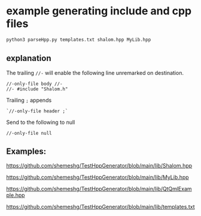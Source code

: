 # example generating include and cpp files

```bash
python3 parseHpp.py templates.txt shalom.hpp MyLib.hpp
```

## explanation

The trailing `//-` will enable the following line unremarked on destination.
```
//-only-file body //-
//- #include "Shalom.h"
```

Trailing `;`  appends 
```
`//-only-file header ;`
```

Send to the following to null
```
//-only-file null
```

## Examples:

https://github.com/shemeshg/TestHppGenerator/blob/main/lib/Shalom.hpp

https://github.com/shemeshg/TestHppGenerator/blob/main/lib/MyLib.hpp

https://github.com/shemeshg/TestHppGenerator/blob/main/lib/QtQmlExample.hpp

https://github.com/shemeshg/TestHppGenerator/blob/main/lib/templates.txt